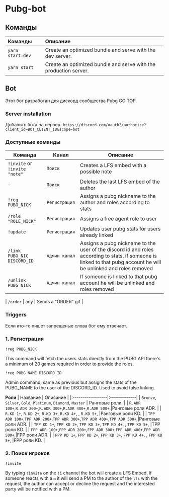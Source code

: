 # Pubg-bot

## Команды

| Команды      | Описание                                                      |
| :----------- | :--------------------------------------------------------------- |
| `yarn start:dev` | Create an optimized bundle and serve with the dev server. |
| `yarn start` | Create an optimized bundle and serve with the production server. |

## Bot

Этот бот разработан для дискорд сообщества Pubg GO TOP.

### Server installation

Добавить бота на сервер: `https://discord.com/oauth2/authorize?client_id=BOT_CLIENT_ID&scope=bot`

### Доступные команды

| Команда                          | Канал            | Описание                                                                                                                                                         |
|----------------------------------|--------------------|---------------------------------------------------------------------------------------------------------------------------------------------------------------------|
| `!invite` or `!invite "note"`            | `Поиск`   | Creates a LFS embed with a possible note                                                                                                                                                |
| `-`                              | `Поиск`   | Deletes the last LFS embed of the author                                                                                                                            |
| `!reg PUBG_NICK`            | `Регистрация` | Assigns a pubg nickname to the author and roles according to stats                                                                                                  |
| `/role "ROLE_NICK"`            | `Регистрация` | Assigns a free agent role to user                                                                                                  |
| `!update`                        | `Регистрация` | Updates user pubg stats for users already linked                                                                                                                    |
| `/link PUBG_NIC DISCORD_ID` | `Админ канал` | Assigns a pubg nickname to the user of the discord id and roles according to stats, if someone is linked to that pubg account he will be unlinked and roles removed |
| `/unlink PUBG_NICK`          | `Админ канал` | If someone is linked to that pubg account he will be unlinked and roles removed   

| `/order`                          | any      | Sends a "ORDER" gif                     |

### Triggers
Если кто-то пишет запрещеные слова бот ему отвечает.

### 1. Регистрация

`!reg PUBG_NICK`

This command will fetch the users stats directly from the PUBG API there's a minimum of 20 games required in order to provide the roles.

`!reg PUBG_NAME DISCORD_ID`

Admin command, same as previous but assigns the stats of the PUBG_NAME to the user of the DISCORD_ID. Used to avoid false linking.

**Роли**
| Название | Описание |
|:-----------------|:-------------|
| `Bronze`, `Silver`, `Gold`, `Platinum`, `Diamond`, `Master` | Ранговые роли. |
| `R.ADR 100+`,`R.ADR 200+`,`R.ADR 300+`,`R.ADR 400+`,`R.ADR 500+`,|Ранговые роли ADR. |
| `R.KD 1+`, `R.KD 2+`, `R.KD 3+`, `R.KD 4+`, , `R.KD 5+`,  |Ранговые роли KD. |
| `TPP ADR 100+`,`TPP ADR 200+`,`TPP ADR 300+`,`TPP ADR 400+`,`TPP ADR 500+`,|Ранговые роли ADR. |
| `TPP KD 1+`, `TPP KD 2+`, `TPP KD 3+`, `TPP KD 4+`, , `TPP KD 5+`,  |TPP роли KD. |
| `FPP ADR 100+`,`FPP ADR 200+`,`FPP ADR 300+`,`FPP ADR 400+`,`FPP ADR 500+`,|FPP роли ADR. |
| `FPP KD 1+`, `FPP KD 2+`, `FPP KD 3+`, `FPP KD 4+`, , `FPP KD 5+`,  |FPP роли KD. |

### 2. Поиск игроков

`!invite`

By typing `!invite` on the `!i` channel the bot will create a LFS Embed, if someone reacts with a `✉️` it will send a PM to the author of the `lfs` with the request, the author can accept or decline the request and the interested party will be notified with a PM.
